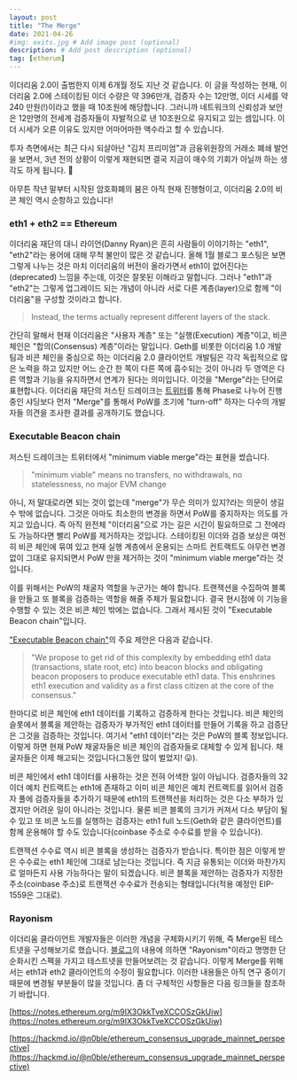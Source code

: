 ```yaml
---
layout: post
title: "The Merge"
date: 2021-04-26
#img: exits.jpg # Add image post (optional)
description: # Add post description (optional)
tag: [etherum]
---
```


이더리움 2.0이 출범한지 이제 6개월 정도 지난 것 같습니다. 이 글을 작성하는 현재, 이더리움 2.0에 스테이킹된 이더 수량은 약 396만개, 
검증자 수는 12만명, 이더 시세를 약 240 만원(!)이라고 했을 때 10조원에 해당합니다. 그러니까 네트워크의 신뢰성과 보안은 12만명의 전세계 검증자들이 
자발적으로 낸 10조원으로 유지되고 있는 셈입니다. 이더 시세가 오른 이유도 있지만 어마어마한 액수라고 할 수 있습니다.

투자 측면에서는 최근 다시 되살아난 "김치 프리미엄"과 금융위원장의 거래소 폐쇄 발언을 보면서, 3년 전의 상황이 이렇게 재현되면 결국 지금이 
매수의 기회가 아닐까 하는 생각도 하게 됩니다. 🤣

아무튼 작년 말부터 시작된 암호화폐의 붐은 아직 현재 진행형이고, 이더리움 2.0의 비콘 체인 역시 순항하고 있습니다!

### eth1 + eth2 == Ethereum

이더리움 재단의 대니 라이언(Danny Ryan)은 흔히 사람들이 이야기하는 "eth1", "eth2"라는 용어에 대해 무척 불만이 많은 것 같습니다. 
올해 1월 블로그 포스팅은 보면 
그렇게 나누는 것은 마치 이더리움의 버전이 올라가면서 eth1이 없어진다는(deprecated) 느낌을 주는데, 이것은 잘못된 이해라고 말합니다. 
그러나 "eth1"과 "eth2"는 그렇게 업그레이드 되는 개념이 아니라 서로 다른 계층(layer)으로 함께 "이더리움"을 구성할 것이라고 합니다.

>Instead, the terms actually represent different layers of the stack.

간단히 말해서 현재 이더리움은 "사용자 계층" 또는 "실행(Execution) 계층"이고, 비콘 체인은 "합의(Consensus) 계층"이라는 말입니다. 
Geth를 비롯한 이더리움 1.0 개발팀과 
비콘 체인을 중심으로 하는 이더리움 2.0 클라이언트 개발팀은 각각 독립적으로 많은 노력을 하고 있지만 어느 순간 한 쪽이 다른 쪽에 
흡수되는 것이 아니라 두 영역은 다른 역할과 기능을 유지하면서 연계가 된다는 의미입니다. 이것을 "Merge"라는 단어로 표현합니다. 
이더리움 재단의 저스틴 드레이크는 [트위터](https://twitter.com/drakefjustin/status/1370697825416327170)를 통해 Phase로 나누어 
진행 중인 샤딩보다 먼저 "Merge"를 통해서 PoW를 조기에 "turn-off" 하자는 다수의 개발자들 의견을 조사한 결과를 공개하기도 했습니다.

### Executable Beacon chain

저스틴 드레이크는 트위터에서 "minimum viable merge"라는 표현을 썼습니다. 

>"minimum viable" means no transfers, no withdrawals, no statelessness, no major EVM change

아니, 저 말대로라면 되는 것이 없는데 "merge"가 무슨 의미가 있지?라는 의문이 생길 수 밖에 없습니다. 그것은 아마도 
최소한의 변경을 하면서 PoW를 중지하자는 
의도를 가지고 있습니다. 즉 아직 완전체 "이더리움"으로 가는 길은 시간이 필요하므로 그 전에라도 가능하다면 
빨리 PoW를 제거하자는 것입니다. 
스테이킹된 이더와 검증 보상은 여전히 비콘 체인에 묶여 있고 현재 실행 계층에서 운용되는 
스마트 컨트랙트도 아무런 변경없이 그대로 유지되면서 PoW 만을 제거하는 것이 
"minimum viable merge"라는 것입니다.

이를 위해서는 PoW의 채굴자 역할을 누군가는 해야 합니다. 트랜잭션을 수집하여 블록을 만들고 또 블록을 검증하는 역할을 
해줄 주체가 필요합니다. 결국 현시점에 이 기능을 수행할 수 있는 것은 비콘 체인 밖에는 없습니다. 그래서 제시된 것이 "Executable Beacon chain"입니다.

["Executable Beacon chain"](https://ethresear.ch/t/executable-beacon-chain/8271)의 주요 제안은 다음과 같습니다.

>"We propose to get rid of this complexity by embedding eth1 data (transactions, state root, etc) into beacon blocks 
and obligating beacon proposers to produce executable eth1 data. This enshrines eth1 execution and validity 
as a first class citizen at the core of the consensus."

한마디로 비콘 체인에 eth1 데이터를 기록하고 검증하게 한다는 것입니다. 비콘 체인의 슬롯에서 블록을 제안하는 검증자가 
부가적인 eth1 데이터를 만들어 기록을 하고 검증단은 그것을 검증하는 것입니다. 여기서 "eth1 데이터"라는 것은 PoW의 블록 정보입니다. 
이렇게 하면 현재 PoW 채굴자들은 비콘 체인의 검증자들로 대체할 수 있게 됩니다. 
채굴자들은 이제 해고되는 것입니다(그동안 많이 벌었지! 😛).

비콘 체인에서 eth1 데이터를 사용하는 것은 전혀 어색한 일이 아닙니다. 검증자들의 32 이더 예치 컨트랙트는 eth1에 존재하고 
이미 비콘 체인은 예치 컨트랙트를 읽어서 검증자 풀에 검증자들을 추가하기 때문에 eth1의 트랜잭션을 처리하는 것은 다소 부하가 있겠지만 
어려운 일이 아니라는 것입니다. 물론 비콘 블록의 크기가 커져서 다소 부담이 될 수 있고 또 비콘 노드를 실행하는 검증자는 eth1 full 
노드(Geth와 같은 클라이언트)를 함께 운용해야 할 수도 있습니다(coinbase 주소로 수수료를 받을 수 있습니다).

트랜잭션 수수료 역시 비콘 블록을 생성하는 검증자가 받습니다. 특이한 점은 이렇게 받은 수수료는 eth1 체인에 그대로 남는다는 것입니다.
즉 지금 유통되는 이더와 마찬가지로 얼마든지 사용 가능하다는 말이 되겠습니다. 비콘 블록을 제안하는 검증자가 지정한 주소(coinbase 주소)로 
트랜잭션 수수료가 전송되는 형태입니다(적용 예정인 EIP-1559은 그대로).

### Rayonism

이더리움 클라이언트 개발자들은 이러한 개념을 구체화시키기 위해, 즉 Merge된 테스트넷을 구성해보기로 했습니다. 
[블로그](https://blog.ethereum.org/2021/04/02/finalized-no-25/)의 내용에 의하면 "Rayonism"이라고 명명한 단순화시킨 
스펙을 가지고 테스트넷을 만들어보려는 것 같습니다. 이렇게 Merge를 위해서는 eth1과 eth2 클라이언트의 수정이 필요합니다. 
이러한 내용들은 아직 연구 중이기 때문에 변경될 부분들이 많을 것입니다. 좀 더 구체적인 사항들은 다음 링크들을 참조하기 바랍니다.

[https://notes.ethereum.org/m9IX3OkkTveXCCOSzGkUiw](https://notes.ethereum.org/m9IX3OkkTveXCCOSzGkUiw)

[https://hackmd.io/@n0ble/ethereum_consensus_upgrade_mainnet_perspective](https://hackmd.io/@n0ble/ethereum_consensus_upgrade_mainnet_perspective)
